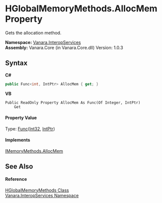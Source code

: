 # HGlobalMemoryMethods.AllocMem Property 
 

Gets the allocation method.

**Namespace:**&nbsp;<a href="46913109-b3e0-3b59-6f7f-071f8aa90bf0">Vanara.InteropServices</a><br />**Assembly:**&nbsp;Vanara.Core (in Vanara.Core.dll) Version: 1.0.3

## Syntax

**C#**<br />
``` C#
public Func<int, IntPtr> AllocMem { get; }
```

**VB**<br />
``` VB
Public ReadOnly Property AllocMem As Func(Of Integer, IntPtr)
	Get
```


#### Property Value
Type: <a href="http://msdn2.microsoft.com/en-us/library/bb549151" target="_blank">Func</a>(<a href="http://msdn2.microsoft.com/en-us/library/td2s409d" target="_blank">Int32</a>, <a href="http://msdn2.microsoft.com/en-us/library/5he14kz8" target="_blank">IntPtr</a>)

#### Implements
<a href="75c97879-0691-d612-6a29-5f064bd0608c">IMemoryMethods.AllocMem</a><br />

## See Also


#### Reference
<a href="a16cce77-7147-4b95-3f3b-f98a94f14aa8">HGlobalMemoryMethods Class</a><br /><a href="46913109-b3e0-3b59-6f7f-071f8aa90bf0">Vanara.InteropServices Namespace</a><br />